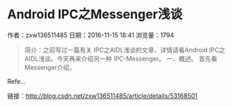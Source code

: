 # Android IPC之Messenger浅谈
作者：zxw136511485
日期：2016-11-15 18:41
浏览量：1794
> 简介：之前写过一篇有关 IPC之AIDL浅谈的文章，详情请看Android IPC之AIDL浅谈。今天再来介绍另一种 IPC-Messenger。
一、概述。
首先看Messenger介绍，


 Refe...

 链接：http://blog.csdn.net/zxw136511485/article/details/53168501
